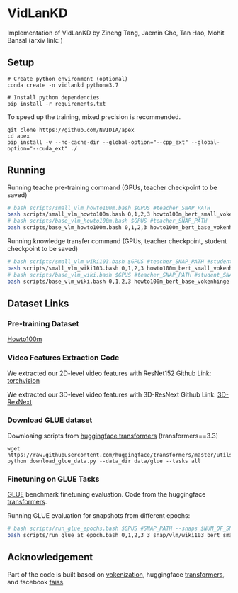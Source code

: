 # VidLanKD

Implementation of VidLanKD by Zineng Tang, Jaemin Cho, Tan Hao, Mohit Bansal
(arxiv link: )
## Setup
```
# Create python environment (optional)
conda create -n vidlankd python=3.7

# Install python dependencies
pip install -r requirements.txt
```
To speed up the training, mixed precision is recommended. 
```
git clone https://github.com/NVIDIA/apex
cd apex
pip install -v --no-cache-dir --global-option="--cpp_ext" --global-option="--cuda_ext" ./
```

## Running
Running teache pre-training command (GPUs, teacher checkpoint to be saved)
```bash
# bash scripts/small_vlm_howto100m.bash $GPUS #teacher_SNAP_PATH
bash scripts/small_vlm_howto100m.bash 0,1,2,3 howto100m_bert_small_vokenhinge
# bash scripts/base_vlm_howto100m.bash $GPUS #teacher_SNAP_PATH
bash scripts/base_vlm_howto100m.bash 0,1,2,3 howto100m_bert_base_vokenhinge
```
Running knowledge transfer command (GPUs, teacher checkpoint, student checkpoint to be saved)
```bash
# bash scripts/small_vlm_wiki103.bash $GPUS #teacher_SNAP_PATH #student_SNAP_PATH
bash scripts/small_vlm_wiki103.bash 0,1,2,3 howto100m_bert_small_vokenhinge wiki103_bert_small_vokenmmd
# bash scripts/base_vlm_wiki.bash $GPUS #teacher_SNAP_PATH #student_SNAP_PATH
bash scripts/base_vlm_wiki.bash 0,1,2,3 howto100m_bert_base_vokenhinge wiki_bert_base_vokenmmd
```

## Dataset Links

### Pre-training Dataset

[Howto100m](https://www.di.ens.fr/willow/research/howto100m/)

### Video Features Extraction Code

We extracted our 2D-level video features with ResNet152 
Github Link: [torchvision](https://github.com/pytorch/vision)

We extracted our 3D-level video features with 3D-ResNext
Github Link: [3D-RexNext](https://github.com/kenshohara/3D-ResNets-PyTorch) 

### Download GLUE dataset
Downloaing scripts from [huggingface transformers](https://github.com/huggingface/transformers/tree/master/examples/text-classification) (transformers==3.3)
```shell script
wget https://raw.githubusercontent.com/huggingface/transformers/master/utils/download_glue_data.py
python download_glue_data.py --data_dir data/glue --tasks all
```

### Finetuning on GLUE Tasks
[GLUE](https://gluebenchmark.com/) benchmark finetuning evaluation. Code from the huggingface [transformers](https://github.com/huggingface/transformers).

Running GLUE evaluation for snapshots from different epochs:
```bash
# bash scripts/run_glue_epochs.bash $GPUS #SNAP_PATH --snaps $NUM_OF_SNAPS                            
bash scripts/run_glue_at_epoch.bash 0,1,2,3 3 snap/vlm/wiki103_bert_small_vokenmmd/checkpoint-epoch0019                  
```


## Acknowledgement

Part of the code is built based on [vokenization](https://github.com/airsplay/vokenization), huggingface [transformers](https://github.com/huggingface/transformers), and facebook [faiss](https://github.com/facebookresearch/faiss).


